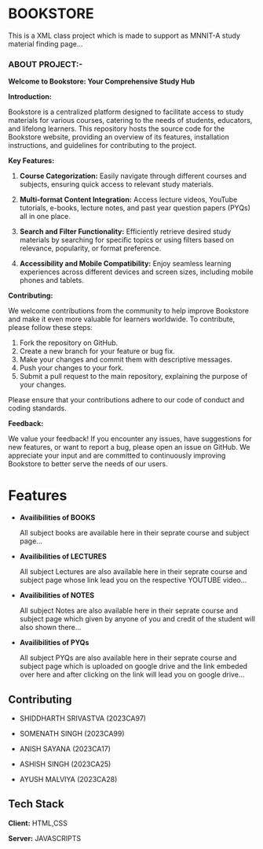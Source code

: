 

# BOOKSTORE
This is a XML class project which is made to support as MNNIT-A study material finding page...


### ABOUT PROJECT:-
**Welcome to Bookstore: Your Comprehensive Study Hub**

**Introduction:**

Bookstore is a centralized platform designed to facilitate access to study materials for various courses, catering to the needs of students, educators, and lifelong learners. This repository hosts the source code for the Bookstore website, providing an overview of its features, installation instructions, and guidelines for contributing to the project.

**Key Features:**

1. **Course Categorization:** Easily navigate through different courses and subjects, ensuring quick access to relevant study materials.

2. **Multi-format Content Integration:** Access lecture videos, YouTube tutorials, e-books, lecture notes, and past year question papers (PYQs) all in one place.

3. **Search and Filter Functionality:** Efficiently retrieve desired study materials by searching for specific topics or using filters based on relevance, popularity, or format preference.

7. **Accessibility and Mobile Compatibility:** Enjoy seamless learning experiences across different devices and screen sizes, including mobile phones and tablets.

**Contributing:**

We welcome contributions from the community to help improve Bookstore and make it even more valuable for learners worldwide. To contribute, please follow these steps:

1. Fork the repository on GitHub.
2. Create a new branch for your feature or bug fix.
3. Make your changes and commit them with descriptive messages.
4. Push your changes to your fork.
5. Submit a pull request to the main repository, explaining the purpose of your changes.

Please ensure that your contributions adhere to our code of conduct and coding standards.

**Feedback:**

We value your feedback! If you encounter any issues, have suggestions for new features, or want to report a bug, please open an issue on GitHub. We appreciate your input and are committed to continuously improving Bookstore to better serve the needs of our users.


# Features

-  **Availibilities of BOOKS**

    All subject books are available here in their seprate course and subject page... 

-  **Availibilities of LECTURES**

    All subject Lectures are also available here in their seprate course and subject page whose link lead you on the respective YOUTUBE video... 

-  **Availibilities of NOTES**

    All subject Notes are also available here in their seprate course and subject page which given by anyone of you and credit of the student will also shown there...

-  **Availibilities of PYQs**

    All subject PYQs are also available here in their seprate course and subject page which is uploaded on google drive and the link embeded over here and after clicking on the link will lead you on google drive...


## Contributing

- SHIDDHARTH SRIVASTVA (2023CA97)

- SOMENATH SINGH (2023CA99)

- ANISH SAYANA (2023CA17) 

- ASHISH SINGH (2023CA25)

- AYUSH MALVIYA (2023CA28)

## Tech Stack

**Client:** HTML,CSS

**Server:** JAVASCRIPTS



